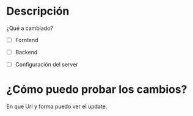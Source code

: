 # Descripción
¿Qué a cambiado?

- [ ] Forntend
- [ ] Backend
- [ ] Configuración del server


# ¿Cómo puedo probar los cambios?

En que Url y forma puedo ver el update.

